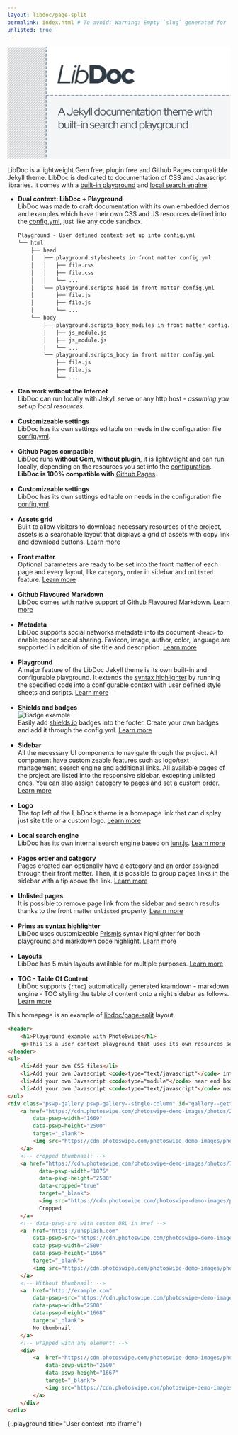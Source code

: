 ```yaml
---
layout: libdoc/page-split
permalink: index.html # To avoid: Warning: Empty `slug` generated for '/'.
unlisted: true
---
```

![LibDoc splash screen](libdoc/img/libdoc.png)

LibDoc is a lightweight Gem free, plugin free and Github Pages compatitble Jekyll theme. LibDoc is dedicated to documentation of CSS and Javascript libraries. It comes with a [built-in playground](libdoc-playground.html) and [local search engine](libdoc-sidebar.html#search).


* **Dual context: LibDoc + Playground** <br>LibDoc was made to craft documentation with its own embedded demos and examples which have their own CSS and JS resources defined into the [config.yml](libdoc-config.html#playground), just like any code sandbox.
    ```html
    Playground - User defined context set up into config.yml
    └── html
        ├── head
        │   ├── playground.stylesheets in front matter config.yml
        │   │   ├── file.css
        │   │   ├── file.css
        │   │   └── ...
        │   └── playground.scripts_head in front matter config.yml
        │       ├── file.js
        │       ├── file.js
        │       └── ...
        └── body
            ├── playground.scripts_body_modules in front matter config.yml
            │   ├── js_module.js
            │   ├── js_module.js
            │   └── ...
            └── playground.scripts_body in front matter config.yml
                ├── file.js
                ├── file.js
                └── ...
    ``` 
* **Can work without the Internet** <br>LibDoc can run locally with Jekyll serve or any http host - *assuming you set up local resources.*<br><br>
* **Customizeable settings**<br> LibDoc has its own settings editable on needs in the configuration file [config.yml](libdoc-config.html).<br><br>
* **Github Pages compatible** <br>LibDoc runs **without Gem, without plugin**, it is lightweight and can run locally, depending on the resources you set into the [configuration](libdoc-config.html). **LibDoc is 100% compatible with** [Github Pages](https://pages.github.com/).<br><br>
* **Customizeable settings**<br> LibDoc has its own settings editable on needs in the configuration file [config.yml](libdoc-config.html).<br><br>
* **Assets grid**<br> Built to allow visitors to download necessary resources of the project, assets is a searchable layout that displays a grid of assets with copy link and download buttons. [Learn more](libdoc-assets.html)<br><br>
* **Front matter**<br> Optional parameters are ready to be set into the front matter of each page and every layout, like `category`, `order` in sidebar and `unlisted` feature. [Learn more](libdoc-front-matter.html)<br><br>
* **Github Flavoured Markdown**<br> LibDoc comes with native support of [Github Flavoured Markdown](https://github.github.com/gfm/). [Learn more](libdoc-markdown.html)<br><br>
* **Metadata**<br> LibDoc supports social networks metadata into its document `<head>` to enable proper social sharing. Favicon, image, author, color, language are supported in addition of site title and description. [Learn more](libdoc-metadata.html)<br><br>
* **Playground**<br> A major feature of the LibDoc Jekyll theme is its own built-in and configurable playground. It extends the [syntax highlighter](libdoc-syntax-highlighter.html) by running the specified code into a configurable context with user defined style sheets and scripts. [Learn more](libdoc-playground.html)<br><br>
* **Shields and badges**<br>![Badge example](https://shields.io/badge/style-for--the--badge-green?logo=appveyor&style=for-the-badge) <br>
Easily add [shields.io](https://shields.io/) badges into the footer. Create your own badges and add it through the config.yml. [Learn more](libdoc-shields-badges.html)<br><br>
* **Sidebar**<br> All the necessary UI components to navigate through the project. All component have customizeable features such as logo/text management, search engine and additional links. All available pages of the project are listed into the responsive sidebar, excepting unlisted ones. You can also assign category to pages and set a custom order. [Learn more](libdoc-sidebar.html)<br><br>
* **Logo**<br> The top left of the LibDoc’s theme is a homepage link that can display just site title or a custom logo. [Learn more](libdoc-sidebar.html#logo)<br><br>
* **Local search engine**<br> LibDoc has its own internal search engine based on [lunr.js](https://lunrjs.com/). [Learn more](libdoc-sidebar.html#search)<br><br>
* **Pages order and category**<br> Pages created can optionally have a category and an order assigned through their front matter. Then, it is possible to group pages links in the sidebar with a tip above the link. [Learn more](libdoc-front-matter.html)<br><br>
* **Unlisted pages**<br> It is possible to remove page link from the sidebar and search results thanks to the front matter `unlisted` property. [Learn more](libdoc-front-matter.html)<br><br>
* **Prims as syntax highlighter**<br> LibDoc uses customizeable [Prismjs](https://prismjs.com/) syntax highlighter for both playground and markdown code highlight. [Learn more](libdoc-syntax-highlighter.html)<br><br>
* **Layouts**<br> LibDoc has 5 main layouts available for multiple purposes. [Learn more](libdoc-layouts.html)<br><br>
* **TOC - Table Of Content**<br> LibDoc supports `{:toc}` automatically generated kramdown - markdown engine - TOC styling the table of content onto a right sidebar as follows. [Learn more](libdoc-toc.html)

This homepage is an example of [libdoc/page-split](libdoc-layouts.html) layout

```html
<header>
    <h1>Playground example with PhotoSwipe</h1>
    <p>This is a user context playground that uses its own resources set into <a href="../libdoc-config.html#playground" title="Documentation page" target="_parent">config.yml</a></p>
</header>
<ul>
    <li>Add your own CSS files</li>
    <li>Add your own Javascript <code>type="text/javascript"</code> into head part of HTML</li>
    <li>Add your own Javascript <code>type="module"</code> near end body part of HTML</li>
    <li>Add your own Javascript <code>type="text/javascript"</code> near end body part of HTML</li>
</ul>
<div class="pswp-gallery pswp-gallery--single-column" id="gallery--getting-started">
    <a href="https://cdn.photoswipe.com/photoswipe-demo-images/photos/2/img-2500.jpg" 
        data-pswp-width="1669" 
        data-pswp-height="2500" 
        target="_blank">
        <img src="https://cdn.photoswipe.com/photoswipe-demo-images/photos/2/img-200.jpg" alt="" />
    </a>
    <!-- cropped thumbnail: -->
    <a href="https://cdn.photoswipe.com/photoswipe-demo-images/photos/7/img-2500.jpg" 
          data-pswp-width="1875" 
          data-pswp-height="2500" 
          data-cropped="true" 
          target="_blank">
          <img src="https://cdn.photoswipe.com/photoswipe-demo-images/photos/7/img-200.jpg" alt="" />
          Cropped
    </a>
    <!-- data-pswp-src with custom URL in href -->
    <a  href="https://unsplash.com" 
        data-pswp-src="https://cdn.photoswipe.com/photoswipe-demo-images/photos/3/img-2500.jpg"
        data-pswp-width="2500" 
        data-pswp-height="1666" 
        target="_blank">
        <img src="https://cdn.photoswipe.com/photoswipe-demo-images/photos/3/img-200.jpg" alt="" />
    </a>
    <!-- Without thumbnail: -->
    <a  href="http://example.com" 
        data-pswp-src="https://cdn.photoswipe.com/photoswipe-demo-images/photos/5/img-2500.jpg"
        data-pswp-width="2500" 
        data-pswp-height="1668" 
        target="_blank">
        No thumbnail
    </a>
    <!-- wrapped with any element: -->
    <div>
        <a  href="https://cdn.photoswipe.com/photoswipe-demo-images/photos/6/img-2500.jpg"
            data-pswp-width="2500" 
            data-pswp-height="1667" 
            target="_blank">
            <img src="https://cdn.photoswipe.com/photoswipe-demo-images/photos/6/img-200.jpg" alt="" />
        </a>
    </div>
</div>
```
{:.playground title="User context into iframe"}